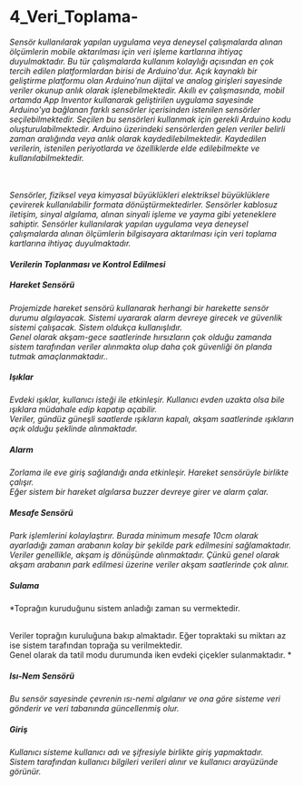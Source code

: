 # 4_Veri_Toplama-



*Sensör kullanılarak yapılan uygulama veya deneysel çalışmalarda alınan ölçümlerin mobile aktarılması için veri işleme kartlarına ihtiyaç duyulmaktadır. Bu tür çalışmalarda kullanım kolaylığı açısından en çok tercih edilen platformlardan birisi de Arduino'dur. Açık kaynaklı bir geliştirme platformu olan Arduino’nun dijital ve analog girişleri sayesinde veriler okunup anlık olarak işlenebilmektedir. Akıllı ev çalışmasında, mobil ortamda App Inventor kullanarak geliştirilen uygulama sayesinde Arduino'ya bağlanan farklı sensörler içerisinden istenilen sensörler seçilebilmektedir. Seçilen bu sensörleri kullanmak için gerekli Arduino kodu oluşturulabilmektedir. Arduino üzerindeki sensörlerden gelen veriler belirli zaman aralığında veya anlık olarak kaydedilebilmektedir. Kaydedilen verilerin, istenilen periyotlarda ve özelliklerde elde edilebilmekte ve kullanılabilmektedir.*<br/><br/><br/>

*Sensörler, fiziksel veya kimyasal büyüklükleri elektriksel büyüklüklere çevirerek kullanılabilir formata dönüştürmektedirler. Sensörler kablosuz iletişim, sinyal algılama, alınan sinyali işleme ve yayma gibi yeteneklere sahiptir. Sensörler kullanılarak yapılan uygulama veya deneysel çalışmalarda alınan ölçümlerin bilgisayara aktarılması için veri toplama kartlarına ihtiyaç duyulmaktadır.*<br/>


#### *Verilerin Toplanması ve Kontrol Edilmesi*

##### *Hareket Sensörü*
*Projemizde hareket sensörü kullanarak herhangi bir harekette sensör durumu algılayacak. Sistemi uyararak alarm devreye girecek ve güvenlik sistemi çalışacak. Sistem oldukça  kullanışlıdır. <br/>
Genel olarak akşam-gece saatlerinde hırsızların çok olduğu zamanda sistem tarafından veriler alınmakta olup daha çok güvenliği ön planda tutmak amaçlanmaktadır..*

##### *Işıklar* 
*Evdeki ışıklar, kullanıcı isteği ile etkinleşir. Kullanıcı evden uzakta olsa bile ışıklara müdahale edip kapatıp açabilir. <br/>
Veriler, gündüz güneşli saatlerde ışıkların kapalı, akşam saatlerinde ışıkların açık olduğu şeklinde alınmaktadır.*

##### *Alarm*
*Zorlama ile eve giriş sağlandığı anda etkinleşir. Hareket sensörüyle birlikte çalışır.<br/>
Eğer sistem bir hareket algılarsa buzzer devreye girer ve alarm çalar.*

##### *Mesafe Sensörü*
 *Park işlemlerini kolaylaştırır. Burada minimum mesafe 10cm olarak ayarladığı zaman arabanın kolay bir şekilde park edilmesini sağlamaktadır.<br/>
 Veriler genellikle, akşam iş dönüşünde alınmaktadır. Çünkü genel olarak akşam arabanın park edilmesi üzerine veriler akşam saatlerinde çok alınır.*
 
##### *Sulama*
 *Toprağın kuruduğunu sistem anladığı zaman su vermektedir. <br/>
 <br/>
 
Veriler toprağın kuruluğuna bakıp almaktadır. Eğer topraktaki su miktarı az ise sistem tarafından toprağa su verilmektedir.<br/>
Genel olarak da tatil modu durumunda iken evdeki çiçekler sulanmaktadır.
* 

##### *Isı-Nem Sensörü*
*Bu sensör sayesinde çevrenin ısı-nemi algılanır ve ona göre sisteme veri gönderir ve veri tabanında güncellenmiş olur.*

##### *Giriş*
*Kullanıcı sisteme kullanıcı adı ve şifresiyle birlikte giriş yapmaktadır.<br/> 
Sistem tarafından kullanıcı bilgileri verileri alınır ve kullanıcı arayüzünde görünür.*
